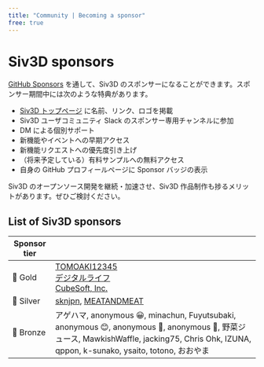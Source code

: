 ```yaml
---
title: "Community | Becoming a sponsor"
free: true
---
```


# Siv3D sponsors

[GitHub Sponsors](https://github.com/sponsors/Reputeless) を通して、Siv3D のスポンサーになることができます。スポンサー期間中には次のような特典があります。

- [Siv3D トップページ](https://siv3d.github.io/ja-jp/) に名前、リンク、ロゴを掲載
- Siv3D ユーザコミュニティ Slack のスポンサー専用チャンネルに参加
- DM による個別サポート
- 新機能やイベントへの早期アクセス
- 新機能リクエストへの優先度引き上げ
- （将来予定している）有料サンプルへの無料アクセス
- 自身の GitHub プロフィールページに Sponsor バッジの表示

Siv3D のオープンソース開発を継続・加速させ、Siv3D 作品制作も捗るメリットがあります。ぜひご検討ください。


## List of Siv3D sponsors

|Sponsor tier| |
|--|--|
|🌳 Gold |[TOMOAKI12345](https://github.com/TOMOAKI12345)<br>[デジタルライフ](https://lifedigitalwiki.org/ja/)<br>[CubeSoft, Inc.](https://www.cube-soft.jp/)|
|🌴 Silver |[sknjpn](https://twitter.com/sknjpn), [MEATANDMEAT](https://github.com/MEATANDMEAT)|
|🌷 Bronze |アゲハマ, anonymous 😀, minachun, Fuyutsubaki, anonymous 😊, anonymous 🐝, anonymous 🐠, 野菜ジュース, MawkishWaffle, jacking75, Chris Ohk, IZUNA, qppon, k-sunako, ysaito, totono, おおやま|

